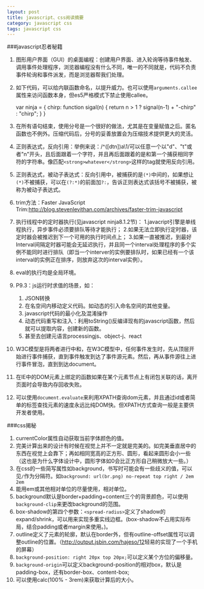```yaml
---
layout: post
title: javascript、css阅读摘要
category: javascript css
tags: javascript css
---
```


###javascript忍者秘籍
1. 图形用户界面（GUI）的桌面编程：创建用户界面、进入轮询等待事件触发、调用事件处理程序，浏览器编程没有什么不同，唯一的不同就是，代码不负责事件轮询和事件派发，而是浏览器帮我们处理。
2. 如下代码，可以给内联函数命名，以提升威力。也可以使用`arguments.callee`属性来访问函数本身，但es5严格模式下禁止使用callee。

	
	var ninja = {
		chirp: function sigal(n) {
			return n > 1 ? signal(n-1) + "-chirp" : "chirp"; 
		}
	}

3. 在所有语句结束，使用分号是一个很好的做法，尤其是在变量赋值之后。匿名函数也不例外。压缩代码后，分号的妥善放置会为压缩技术提供更大的灵活。
4. 正则表达式，反向引用：举例来说：/^([dtn])a\1/可以任意一个以"d"、"t"或者"n"开头，且后面跟着一个字符，并且再后面跟着的是和第一个捕获相同字符的字符串。像匹配`<strong>whatever</strong>`这样的tag就使用反向引用。
5. 正则表达式，被动子表达式：反向引用中，被捕获的是`(*)`中间的，如果想让`(*)`不被捕获，可以在`(?:*)`的前面加`?:`，告诉正则表达式该括号不被捕获，被称为被动子表达式。
6. trim方法：Faster JavaScript Trim:<http://blog.stevenlevithan.com/archives/faster-trim-javascript>
7. 执行线程中的定时器执行(见javascript ninja8.1.2节)：
	1.javacript引擎是单线程执行，异步事件必须要排队等待才能执行；
	2.如果无法立即执行定时器，该定时器会被推迟到下一个可用的执行时间点上；
	3.如果一直被推迟，到最好Interval间隔定时器可能会无延迟执行，并且同一个interval处理程序的多个实例不能同时进行排队（即当一个interver的实例要排队时，如果已经有一个该interval的实例正在排序，则放弃这次的interval实例）。
8. eval的执行均是全局环境。
9. P9.3：js运行时求值的场景，如：
	1. JSON转换
	2. 在名空间内移动定义代码。如动态的引入命名空间的其他变量。
	3. javascript代码的最小化及混淆操作
	4. 动态代码重写和注入：利用toString()反编译现有的javascript函数，然后就可以提取内容，创建新的函数。
	5. 甚至去创建元语言processingjs、object-j、react
10. W3C模型是将两者进行中和，在W3C模型中，任何事件发生时，先从顶层开始进行事件捕获，直到事件触发到达了事件源元素。然后，再从事件源往上进行事件冒泡，直到到达document。
11. 在IE中的DOM元素上绑定的函数如果在某个元素节点上有闭包关联的话，离开页面时会导致内存回收失败。
12. 可以使用`document.evaluate`来利用XPATH查询dom元素，并且通过id或者简单的标签查找元素的速度永远比纯DOM快。但XPATH方式查询一般是主要供开发者使用。

###css揭秘
1. currentColor属性自动获取当前字体颜色的值。
2. 完美计算出来的设计有时候在视觉上并不一定就是完美的。如完美垂直居中的东西在视觉上会靠下；再如相同宽高的正方形、圆形，看起来圆形会小一些（这也是为什么字体设计中，圆形字体如0会比正方形自己稍微放大一些。）
3. 在css的一些简写属性如background，书写时可能会有一些歧义的值，可以见`/`作为分隔符。如`background: url(br.png) no-repeat top right / 2em 2em`
4. 能用em或其他相对单位的尽量使用，相对单位。
5. background默认是border+padding+content三个的背景颜色，可以使用`background-clip`来更改background的范围。
6. box-shadow的第四个参数：`<spread-radius>`定义了shadow的expand/shrink，可以用来实现多重实线边框。(box-shadow不占用实际布局，结合padding或者margin来使用。)。
7. outline定义了元素的轮廓，默认在border外，但有outline-offset属性可以调整outline的位置。（<http://output.jsbin.com/hajeso/12>轻易的实现了一个手机的屏幕）
8. `background-position: right 20px top 20px;`可以定义某个方位的偏移量。
9. `background-origin`可以定义background-position的相对box，默认是padding-box，还有border-box、content-box;
10. 可以使用calc(100% - 3rem)来获取计算后的大小。